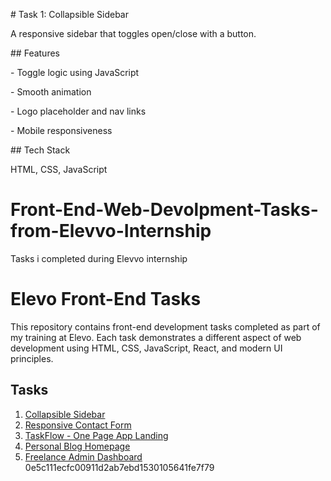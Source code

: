 
\# Task 1: Collapsible Sidebar



A responsive sidebar that toggles open/close with a button.



\## Features

\- Toggle logic using JavaScript

\- Smooth animation

\- Logo placeholder and nav links

\- Mobile responsiveness



\## Tech Stack

HTML, CSS, JavaScript

# Front-End-Web-Devolpment-Tasks-from-Elevvo-Internship
Tasks i completed during Elevvo internship
# Elevo Front-End Tasks

This repository contains front-end development tasks completed as part of my training at Elevo. Each task demonstrates a different aspect of web development using HTML, CSS, JavaScript, React, and modern UI principles.

## Tasks

1. [Collapsible Sidebar](./01-collapsible-sidebar)
2. [Responsive Contact Form](./02-contact-form)
3. [TaskFlow - One Page App Landing](./03-taskflow-onepage-site)
4. [Personal Blog Homepage](./04-blog-homepage)
5. [Freelance Admin Dashboard](./05-freelance-dashboard)
 0e5c111ecfc00911d2ab7ebd1530105641fe7f79

